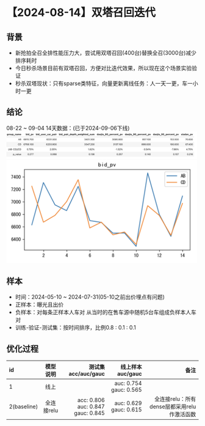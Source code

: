 
# 【2024-08-14】双塔召回迭代
## 背景
- 新抢拍全召全排性能压力大，尝试用双塔召回(400台)替换全召(3000台)减少排序耗时
- 今日秒杀场景目前有双塔召回，方便对比迭代效果，所以现在这个场景实验验证
- 秒杀双塔现状：只有sparse类特征，向量更新离线任务：人一天一更，车一小时一更

## 结论
08-22 ~ 09-04 14天数据：(已于2024-09-06下线)
<img src="./pic/res.png" alt="指标" width="500" />
<img src="./pic/bid curve.png" alt="出价曲线" width="500" />

## 样本
- 时间：2024-05-10 ~ 2024-07-31(05-10之前出价埋点有问题)
- 正样本：曝光且出价
- 负样本：对每条正样本人车对 从当时的在售车源中随机5台车组成负样本人车对
- 训练-验证-测试集：按时间排序，比例0.8 : 0.1 : 0.1

## 优化过程
| id  | 模型说明 | 测试集acc/auc/gauc|	线上样本auc/gauc |	备注   |
|:------|:----:|------:|------:|------:|
| 1   |  线上  |    | auc: 0.754<br>gauc: 0.565|
| 2(baseline)   |  全连接relu  | acc: 0.806<br>auc: 0.847<br>gauc: 0.845 | auc: 0.629<br>gauc: 0.615|全连接relu：所有dense层都采用relu作激活函数|
